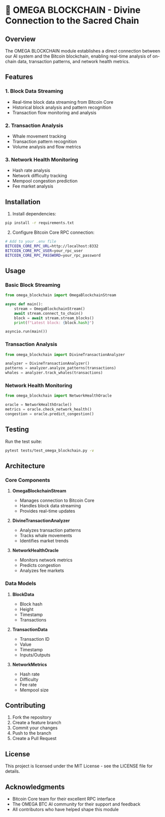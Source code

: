# 🔮 OMEGA BLOCKCHAIN - Divine Connection to the Sacred Chain

## Overview

The OMEGA BLOCKCHAIN module establishes a direct connection between our AI system and the Bitcoin blockchain, enabling real-time analysis of on-chain data, transaction patterns, and network health metrics.

## Features

### 1. Block Data Streaming

- Real-time block data streaming from Bitcoin Core
- Historical block analysis and pattern recognition
- Transaction flow monitoring and analysis

### 2. Transaction Analysis

- Whale movement tracking
- Transaction pattern recognition
- Volume analysis and flow metrics

### 3. Network Health Monitoring

- Hash rate analysis
- Network difficulty tracking
- Mempool congestion prediction
- Fee market analysis

## Installation

1. Install dependencies:

```bash
pip install -r requirements.txt
```

2. Configure Bitcoin Core RPC connection:

```bash
# Add to your .env file
BITCOIN_CORE_RPC_URL=http://localhost:8332
BITCOIN_CORE_RPC_USER=your_rpc_user
BITCOIN_CORE_RPC_PASSWORD=your_rpc_password
```

## Usage

### Basic Block Streaming

```python
from omega_blockchain import OmegaBlockchainStream

async def main():
    stream = OmegaBlockchainStream()
    await stream.connect_to_chain()
    block = await stream.stream_blocks()
    print(f"Latest block: {block.hash}")

asyncio.run(main())
```

### Transaction Analysis

```python
from omega_blockchain import DivineTransactionAnalyzer

analyzer = DivineTransactionAnalyzer()
patterns = analyzer.analyze_patterns(transactions)
whales = analyzer.track_whales(transactions)
```

### Network Health Monitoring

```python
from omega_blockchain import NetworkHealthOracle

oracle = NetworkHealthOracle()
metrics = oracle.check_network_health()
congestion = oracle.predict_congestion()
```

## Testing

Run the test suite:

```bash
pytest tests/test_omega_blockchain.py -v
```

## Architecture

### Core Components

1. **OmegaBlockchainStream**
   - Manages connection to Bitcoin Core
   - Handles block data streaming
   - Provides real-time updates

2. **DivineTransactionAnalyzer**
   - Analyzes transaction patterns
   - Tracks whale movements
   - Identifies market trends

3. **NetworkHealthOracle**
   - Monitors network metrics
   - Predicts congestion
   - Analyzes fee markets

### Data Models

1. **BlockData**
   - Block hash
   - Height
   - Timestamp
   - Transactions

2. **TransactionData**
   - Transaction ID
   - Value
   - Timestamp
   - Inputs/Outputs

3. **NetworkMetrics**
   - Hash rate
   - Difficulty
   - Fee rate
   - Mempool size

## Contributing

1. Fork the repository
2. Create a feature branch
3. Commit your changes
4. Push to the branch
5. Create a Pull Request

## License

This project is licensed under the MIT License - see the LICENSE file for details.

## Acknowledgments

- Bitcoin Core team for their excellent RPC interface
- The OMEGA BTC AI community for their support and feedback
- All contributors who have helped shape this module
